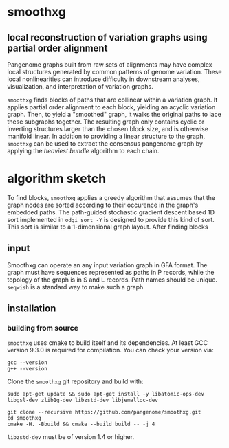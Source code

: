 # smoothxg

## local reconstruction of variation graphs using partial order alignment

Pangenome graphs built from raw sets of alignments may have complex local structures generated by common patterns of genome variation.
These local nonlinearities can introduce difficulty in downstream analyses, visualization, and interpretation of variation graphs.

`smoothxg` finds blocks of paths that are collinear within a variation graph.
It applies partial order alignment to each block, yielding an acyclic variation graph.
Then, to yield a "smoothed" graph, it walks the original paths to lace these subgraphs together.
The resulting graph only contains cyclic or inverting structures larger than the chosen block size, and is otherwise manifold linear.
In addition to providing a linear structure to the graph, `smoothxg` can be used to extract the consensus pangenome graph by applying the _heaviest bundle_ algorithm to each chain.

# algorithm sketch

To find blocks, `smoothxg` applies a greedy algorithm that assumes that the graph nodes are sorted according to their occurence in the graph's embedded paths.
The path-guided stochastic gradient descent based 1D sort implemented in `odgi sort -Y` is designed to provide this kind of sort.
This sort is similar to a 1-dimensional graph layout.
After finding blocks

## input

Smoothxg can operate an any input variation graph in GFA format.
The graph must have sequences represented as paths in P records, while the topology of the graph is in S and L records.
Path names should be unique.
`seqwish` is a standard way to make such a graph.

## installation

### building from source

`smoothxg` uses cmake to build itself and its dependencies. At least GCC version 9.3.0 is required for compilation. 
You can check your version via:

```
gcc --version
g++ --version
```

Clone the `smoothxg` git repository and build with:

```
sudo apt-get update && sudo apt-get install -y libatomic-ops-dev libgsl-dev zlib1g-dev libzstd-dev libjemalloc-dev

git clone --recursive https://github.com/pangenome/smoothxg.git
cd smoothxg
cmake -H. -Bbuild && cmake --build build -- -j 4
```

`libzstd-dev` must be of version 1.4 or higher.
